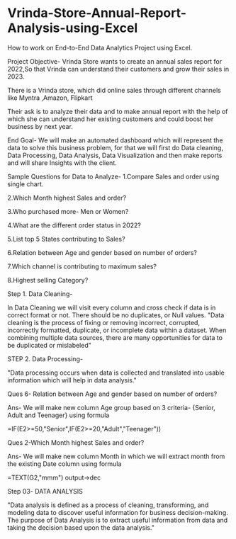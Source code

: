 # Vrinda-Store-Annual-Report-Analysis-using-Excel
How to work on End-to-End Data Analytics Project using Excel.

Project Objective-  Vrinda Store wants to create an annual sales report for 2022,So that Vrinda can understand their customers and grow their sales in 2023. 

 

There is a Vrinda store, which did online sales through different channels like Myntra ,Amazon, Flipkart 

Their ask is to analyze their data and to make annual report with the help of which she can understand her existing customers and could boost her business by next year. 

 

End Goal- We will make an automated dashboard which will represent the data to solve this business problem, for that we will first do Data cleaning, Data Processing, Data Analysis, Data Visualization and then make reports and will share Insights with the client. 

 

     


 

Sample Questions for Data to Analyze- 
1.Compare Sales and order using single chart. 

2.Which Month highest Sales and order? 

3.Who purchased more- Men or Women? 

4.What are the different order status in 2022? 

5.List top 5 States contributing to Sales? 

6.Relation between Age and gender based on number of orders? 

7.Which channel is contributing to maximum sales? 

8.Highest selling Category? 



Step 1. Data Cleaning- 

 In Data Cleaning we will visit every column and cross check if data is in  correct  format or not. There should be no duplicates, or Null values. 
"Data cleaning is the process of fixing or removing incorrect, corrupted, incorrectly formatted, duplicate, or incomplete data within a dataset. When combining multiple data sources, there are many opportunities for data to be duplicated or mislabeled" 

STEP 2. Data Processing- 

 "Data processing occurs when data is collected and translated into usable information which will help in data analysis."
 
  Ques 6-  Relation between Age and gender based on number of orders? 

Ans- We will make new column Age group based on 3 criteria- {Senior, Adult and Teenager} using formula 

=IF(E2>=50,"Senior",IF(E2>=20,"Adult","Teenager")) 

 Ques 2-Which Month highest Sales and order? 

 Ans- We will make new column Month in which we will extract month from the existing Date column using formula 

=TEXT(G2,"mmm")   output->dec 

Step 03- DATA ANALYSIS 

 "Data analysis is defined as a process of cleaning, transforming, and modeling data to discover useful information for business decision-making. The purpose of Data Analysis is to extract useful information from data and taking the decision based upon the data analysis." 
 
 

 

 

 
